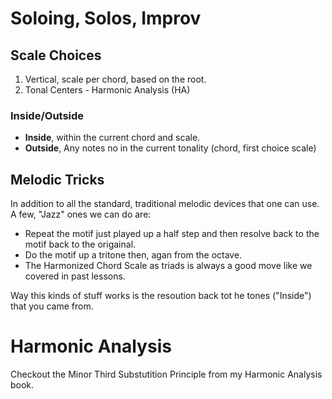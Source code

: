 # Soloing, Solos, Improv

## Scale Choices
1. Vertical, scale per chord, based on the root.
2. Tonal Centers - Harmonic Analysis (HA)


### Inside/Outside

- **Inside**, within the current chord and scale.
- **Outside**, Any notes no in the current tonality (chord, first choice scale)

## Melodic Tricks

In addition to all the standard, traditional melodic devices that one can use. A few, "Jazz" ones we can do are:

- Repeat the motif just played up a half step and then resolve back to the motif back to the origainal.
- Do the motif up a tritone then, agan from the octave.
- The Harmonized Chord Scale as triads is always a good move like we covered in past lessons.

Way this kinds of stuff works is the resoution back tot he tones ("Inside") that you came from.

# Harmonic Analysis

Checkout the Minor Third Substutition Principle from my Harmonic Analysis book.


